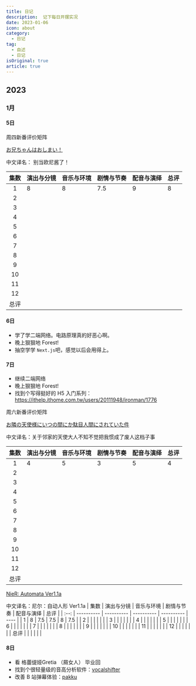 ```yaml
---
title: 日记
description:  记下每日开摆实况
date: 2023-01-06
icon: about
category:
  - 日记
tag:
  - 自述
  - 日记	
isOriginal: true
article: true
---
```


## 2023
### 1月
#### 5日

周四新番评价矩阵

 [お兄ちゃんはおしまい！](https://bgm.tv/subject/378862)

中文译名： 别当欧尼酱了！

| 集数 | 演出与分镜 | 音乐与环境 | 剧情与节奏 | 配音与演绎 | 总评 |
| :--: | ---------- | ---------- | ---------- | ---------- | ---- |
|  1   | 8        | 8          | 7.5        | 9          | 8    |
|  2   |            |            |            |            |      |
|  3   |            |            |            |            |      |
|  4   |            |            |            |            |      |
|  5   |            |            |            |            |      |
|  6   |            |            |            |            |      |
|  7   |            |            |            |            |      |
|  8   |            |            |            |            |      |
|  9   |            |            |            |            |      |
|  10  |            |            |            |            |      |
|  11  |            |            |            |            |      |
|  12  |            |            |            |            |      |
| 总评 |            |            |            |            |      |

#### 6日
+ 学了学二端网络。电路原理真的好恶心啊。
+ 晚上狠狠地 Forest! 
+ 抽空学学 `Next.js`吧，感觉以后会用得上。

#### 7日
+ 继续二端网络
+ 晚上狠狠地 Forest!
+ 找到个写得挺好的 H5 入门系列： https://ithelp.ithome.com.tw/users/20111948/ironman/1776

周六新番评价矩阵

 [お隣の天使様にいつの間にか駄目人間にされていた件](https://bgm.tv/subject/364822)

中文译名：关于邻家的天使大人不知不觉把我惯成了废人这档子事

| 集数 | 演出与分镜 | 音乐与环境 | 剧情与节奏 | 配音与演绎 | 总评 |
| :--: | ---------- | ---------- | ---------- | ---------- | ---- |
|  1   | 4          | 5          | 3          | 5          | 4    |
|  2   |            |            |            |            |      |
|  3   |            |            |            |            |      |
|  4   |            |            |            |            |      |
|  5   |            |            |            |            |      |
|  6   |            |            |            |            |      |
|  7   |            |            |            |            |      |
|  8   |            |            |            |            |      |
|  9   |            |            |            |            |      |
|  10  |            |            |            |            |      |
|  11  |            |            |            |            |      |
|  12  |            |            |            |            |      |
| 总评 |            |            |            |            |      |

 [NieR: Automata Ver1.1a](https://bgm.tv/subject/368116)

中文译名：尼尔：自动人形 Ver1.1a
| 集数 | 演出与分镜 | 音乐与环境 | 剧情与节奏 | 配音与演绎 | 总评 |
| :--: | ---------- | ---------- | ---------- | ---------- | ---- |
|  1   | 8          | 7.5        | 7.5        | 8          | 7.5  |
|  2   |            |            |            |            |      |
|  3   |            |            |            |            |      |
|  4   |            |            |            |            |      |
|  5   |            |            |            |            |      |
|  6   |            |            |            |            |      |
|  7   |            |            |            |            |      |
|  8   |            |            |            |            |      |
|  9   |            |            |            |            |      |
|  10  |            |            |            |            |      |
|  11  |            |            |            |            |      |
|  12  |            |            |            |            |      |
| 总评 |            |            |            |            |      |


#### 8日
+ 看 格蕾缇娅Gretia （屑女人） 毕业回
+ 找到个很轻量级的音高分析软件：[vocalshifter](http://ackiesound.ifdef.jp/download.html)
+ 改善 B 站弹幕体验：[pakku](https://chrome.google.com/webstore/detail/pakku%EF%BC%9A%E5%93%94%E5%93%A9%E5%93%94%E5%93%A9%E5%BC%B9%E5%B9%95%E8%BF%87%E6%BB%A4%E5%99%A8/jklfcpboamajpiikgkbjcnnnnooefbhh?hl=zh-CN)
